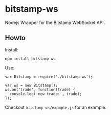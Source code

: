 # bitstamp-ws

Nodejs Wrapper for the Bitstamp WebSocket API.

## Howto

Install:

    npm install bitstamp-ws

Use:

    var Bitstamp = require('./bitstamp-ws');

    var ws = new Bitstamp();
    ws.on('trade', function(trade) {
      console.log('new trade:', trade);
    });

Checkout `bitstamp-ws/example.js` for an example.